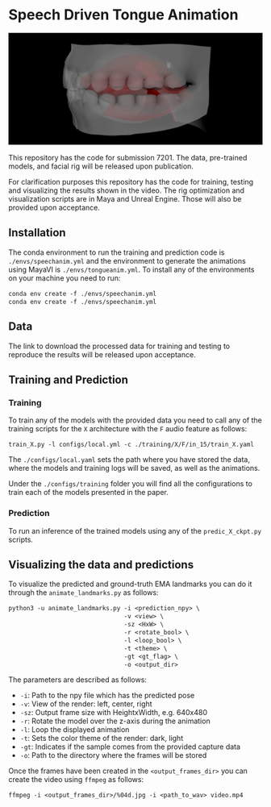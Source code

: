 # Speech Driven Tongue Animation

![banner](images/banner.png)

This repository has the code for submission 7201. The data, pre-trained models, and facial rig will be released upon publication.

For clarification purposes this repository has the code for training, testing and visualizing the results shown in the video.
The rig optimization and visualization scripts are in Maya and Unreal Engine. Those will also be provided upon acceptance.

## Installation

The conda environment to run the training and prediction code is  `./envs/speechanim.yml` and the environment to generate the animations using MayaVI is `./envs/tongueanim.yml`.
To install any of the environments on your machine you need to run:

```
conda env create -f ./envs/speechanim.yml
conda env create -f ./envs/speechanim.yml
```


## Data

The link to download the processed data for training and testing to reproduce the results will be released upon acceptance.


## Training and Prediction

### Training
To train any of the models with the provided data you need to call any of the training scripts for the `X` architecture with the `F` audio feature as follows:

```
train_X.py -l configs/local.yml -c ./training/X/F/in_15/train_X.yaml
```

The `./configs/local.yaml` sets the path where you have stored the data, where the models and training logs will be saved, as well as the animations.

Under the `./configs/training` folder you will find all the configurations to train each of the models presented in the paper.

### Prediction

To run an inference of the trained models using any of the `predic_X_ckpt.py` scripts.


## Visualizing the data and predictions

To visualize the predicted and ground-truth EMA landmarks you can do it through the `animate_landmarks.py` as follows:

```
python3 -u animate_landmarks.py -i <prediction_npy> \
                                -v <view> \
                                -sz <HxW> \
                                -r <rotate_bool> \
                                -l <loop_bool> \
                                -t <theme> \
                                -gt <gt_flag> \
                                -o <output_dir> 
```
The parameters are described as follows:
- `-i`: Path to the npy file which has the predicted pose
- `-v`: View of the render: left, center, right
- `-sz`: Output frame size with HeightxWidth, e.g. 640x480
- `-r`: Rotate the model over the z-axis during the animation
- `-l`: Loop the displayed animation
- `-t`: Sets the color theme of the render: dark, light
- `-gt`: Indicates if the sample comes from the provided capture data
- `-o`: Path to the directory where the frames will be stored

Once the frames have been created in the `<output_frames_dir>` you can create the video using `ffmpeg` as follows:

```
ffmpeg -i <output_frames_dir>/%04d.jpg -i <path_to_wav> video.mp4
```
